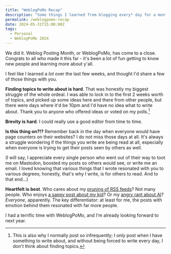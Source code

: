 ```yaml
---
title: "WeblogPoMo Recap"
description: "Some things I learned from blogging every* day for a month."
permalink: /weblogpomo-recap
date: 2024-05-31T15:00:00Z
tags: 
  - Personal
  - WeblogPoMo 2024
---
```


We did it. Weblog Posting Month, or WeblogPoMo, has come to a close. Congrats to all who made it this far - it's been a lot of fun getting to know new people and learning more about y'all.

I feel like I learned a *lot* over the last few weeks, and thought I'd share a few of those things with you.

**Finding topics to write about is hard**. That was honestly my biggest struggle of the whole ordeal. I was able to lock in to the first 2 weeks worth of topics, and picked up some ideas here and there from other people, but there were days where it'd be 10pm and I'd have no idea what to write about. Thank you to anyone who offered ideas or voted on my polls.[^1]

[^1]: This is also why I normally post so infrequently; I only post when I have something to write about, and without being forced to write every day, I don't think about finding topics.

**Brevity is hard**. I could really use a good editor from time to time.

**Is this thing on?!?** Remember back in the day when everyone would have page counters on their websites? I do not miss those days at all. It's always a struggle wondering if the things you write are being read at all, especially when everyone is trying to get their posts seen by others as well.

(I will say, I appreciate every single person who went out of their way to toot me on Mastodon, boosted my posts so others would see, or write me an email. I loved knowing that various things that I wrote resonated with you to various degrees; honestly, that's why I write, is for others to read. And to that end...)

**Heartfelt is best**. Who cares about my [pruning of RSS feeds](/the-great-rss-pruning)? Not many people. Who enjoys [a sappy post about my kid](/the-best-feeling)? Or my [angry rant about AI](/ai)? *Everyone*, apparently. The key differentiator: at least for me, the posts with emotion behind them resonated with far more people.

I had a terrific time with WeblogPoMo, and I'm already looking forward to next year.
